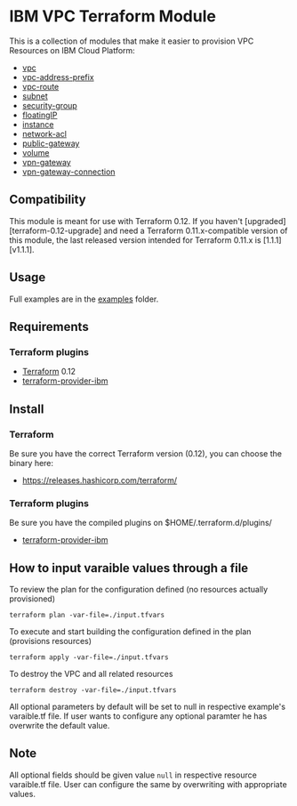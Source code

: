 # IBM VPC Terraform Module

This is a collection of modules that make it easier to provision VPC Resources on IBM Cloud Platform:
* [vpc](terraform-ibm-modules/vpc/ibm//modules/vpc)
* [vpc-address-prefix](terraform-ibm-modules/vpc/ibm//modules/vpc-address-prefix)
* [vpc-route](mterraform-ibm-modules/vpc/ibm//modules/vpc-route)
* [subnet](terraform-ibm-modules/vpc/ibm//modules/subnet)
* [security-group](terraform-ibm-modules/vpc/ibm//modules/security-group)
* [floatingIP](terraform-ibm-modules/vpc/ibm//modules/floatingIP)
* [instance](terraform-ibm-modules/vpc/ibm//modules/instance)
* [network-acl](terraform-ibm-modules/vpc/ibm//modules/network-acl)
* [public-gateway](terraform-ibm-modules/vpc/ibm//modules/public-gateway)
* [volume](terraform-ibm-modules/vpc/ibm//modules/volume)
* [vpn-gateway](terraform-ibm-modules/vpc/ibm//modules/vpn-gateway)
* [vpn-gateway-connection](terraform-ibm-modules/vpc/ibm//modules/vpn-gateway-connection)

## Compatibility

This module is meant for use with Terraform 0.12. If you haven't
[upgraded][terraform-0.12-upgrade] and need a Terraform 0.11.x-compatible
version of this module, the last released version intended for Terraform 0.11.x
is [1.1.1][v1.1.1].

## Usage

Full examples are in the [examples](./examples/) folder.

## Requirements

### Terraform plugins

- [Terraform](https://www.terraform.io/downloads.html) 0.12
- [terraform-provider-ibm](https://github.com/IBM-Cloud/terraform-provider-ibm) 

## Install

### Terraform

Be sure you have the correct Terraform version (0.12), you can choose the binary here:
- https://releases.hashicorp.com/terraform/

### Terraform plugins

Be sure you have the compiled plugins on $HOME/.terraform.d/plugins/

- [terraform-provider-ibm](https://github.com/IBM-Cloud/terraform-provider-ibm) 

## How to input varaible values through a file

To review the plan for the configuration defined (no resources actually provisioned)

`terraform plan -var-file=./input.tfvars`

To execute and start building the configuration defined in the plan (provisions resources)

`terraform apply -var-file=./input.tfvars`

To destroy the VPC and all related resources

`terraform destroy -var-file=./input.tfvars`

All optional parameters by default will be set to null in respective example's varaible.tf file. If user wants to configure any optional paramter he has overwrite the default value.

## Note

All optional fields should be given value `null` in respective resource varaible.tf file. User can configure the same by overwriting with appropriate values.
